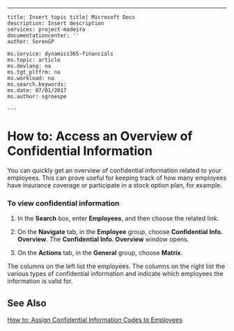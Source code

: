 ---
    title: Insert topic title| Microsoft Docs
    description: Insert description
    services: project-madeira
    documentationcenter: ''
    author: SorenGP

    ms.service: dynamics365-financials
    ms.topic: article
    ms.devlang: na
    ms.tgt_pltfrm: na
    ms.workload: na
    ms.search.keywords:
    ms.date: 07/01/2017
    ms.author: sgroespe

    ---
# How to: Access an Overview of Confidential Information
You can quickly get an overview of confidential information related to your employees. This can prove useful for keeping track of how many employees have insurance coverage or participate in a stock option plan, for example.  
  
### To view confidential information  
  
1.  In the **Search** box, enter **Employees**, and then choose the related link.  
  
2.  On the **Navigate** tab, in the **Employee** group, choose **Confidential Info. Overview**. The **Confidential Info. Overview** window opens.  
  
3.  On the **Actions** tab, in the **General** group, choose **Matrix**.  
  
 The columns on the left list the employees. The columns on the right list the various types of confidential information and indicate which employees the information is valid for.  
  
## See Also  
 [How to: Assign Confidential Information Codes to Employees](../FullExperience/how-to-assign-confidential-information-codes-to-employees.md)